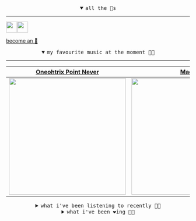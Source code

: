 <details open>

<summary align="center"><samp>all the 🥚s</samp></summary>
<hr />

<a href="https://github.com/pvinis"><img src="https://avatars.githubusercontent.com/u/100233?s=90&v=4" width="30" height="30" /><a href="https://github.com/maxPugh"><img src="https://avatars.githubusercontent.com/u/46350013?s=90&u=52a601eaa2d272b35477d096fe782ebf0a8a1f68&v=4" width="30" height="30" />

<samp><a href="https://github.com/bitttttten/bitttttten/stargazers">become an 🥚</a></samp>

</details>

<details open>

<summary align="center"><samp>my favourite music at the moment 🎵🎶</samp></summary>
<hr />

<!-- toc -->

| [Oneohtrix Point Never](https://open.spotify.com/artist/2wPDbhaGXCqROrVmwDdCrK)                                                                                  | [Madlib](https://open.spotify.com/artist/5LhTec3c7dcqBvpLRWbMcf)                                                                                                 | [Boards of Canada](https://open.spotify.com/artist/2VAvhf61GgLYmC6C8anyX1)                                                                                       | [Aphex Twin](https://open.spotify.com/artist/6kBDZFXuLrZgHnvmPu9NsG)                                                                                             |
| ---------------------------------------------------------------------------------------------------------------------------------------------------------------- | ---------------------------------------------------------------------------------------------------------------------------------------------------------------- | ---------------------------------------------------------------------------------------------------------------------------------------------------------------- | ---------------------------------------------------------------------------------------------------------------------------------------------------------------- |
| [<img src="https://i.scdn.co/image/0513eb98de7ee505153e9175f79e3fb59457c9aa" width="320" height="auto">](https://open.spotify.com/artist/2wPDbhaGXCqROrVmwDdCrK) | [<img src="https://i.scdn.co/image/e73ab683f7db79f808d05538cc4390b4e5d47804" width="320" height="auto">](https://open.spotify.com/artist/5LhTec3c7dcqBvpLRWbMcf) | [<img src="https://i.scdn.co/image/c0b33a8d211600d70dcda3077d6a582da34321b0" width="320" height="auto">](https://open.spotify.com/artist/2VAvhf61GgLYmC6C8anyX1) | [<img src="https://i.scdn.co/image/5630c4ae80c6d8cb16f021fdf5b4fc28c90420ab" width="320" height="auto">](https://open.spotify.com/artist/6kBDZFXuLrZgHnvmPu9NsG) |

<!-- tocstop -->

</details>

<details>

<summary align="center"><samp>what i've been listening to recently 🎵🎶</samp></summary>
<hr />

<!-- toc -->

| [Parallel 7<br />Four Tet](https://open.spotify.com/track/3LqQJYUqxRFpX3tnvIsGGh)                                                                               | [Is It True - Four Tet Remix<br />Tame Impala, Four Tet](https://open.spotify.com/track/5Yc2SVCeXXcDdALmmXIslb)                                                 | [His Rope<br />Burial, Four Tet, Thom Yorke](https://open.spotify.com/track/02epNlK5mV917A8TzXoxso)                                                             | [Waving My Dick in the Wind<br />Ween](https://open.spotify.com/track/3VdaHDwoSEnu3ahDahD0Ci)                                                                   |
| --------------------------------------------------------------------------------------------------------------------------------------------------------------- | --------------------------------------------------------------------------------------------------------------------------------------------------------------- | --------------------------------------------------------------------------------------------------------------------------------------------------------------- | --------------------------------------------------------------------------------------------------------------------------------------------------------------- |
| [<img src="https://i.scdn.co/image/c68646bdcd569ea787764404081d140d55027f4f" width="320" height="auto">](https://open.spotify.com/track/3LqQJYUqxRFpX3tnvIsGGh) | [<img src="https://i.scdn.co/image/f8b1f2a47a920deb20fd3daf9031b2098b956e92" width="320" height="auto">](https://open.spotify.com/track/5Yc2SVCeXXcDdALmmXIslb) | [<img src="https://i.scdn.co/image/70180155163bd7b14dd3f69905de214433297ef8" width="320" height="auto">](https://open.spotify.com/track/02epNlK5mV917A8TzXoxso) | [<img src="https://i.scdn.co/image/36b8e2d7e2e23bf1348fbb7ade83dcea82833e65" width="320" height="auto">](https://open.spotify.com/track/3VdaHDwoSEnu3ahDahD0Ci) |

<!-- tocstop -->

</details>

<details>

<summary align="center"><samp>what i've been ❤️ing 🎵🎶</samp></summary>
<hr />

<!-- toc -->

| [The Heart of Things<br />Loke Rahbek, Frederik Valentin](https://open.spotify.com/album/5dcLbUaWSJPcYykHbhEIBs)                                                | [Atomos VI<br />A Winged Victory for the Sull…](https://open.spotify.com/album/0xtUpcHPENe9QWaYry7Gww)                                                          | [Beginner's Luck<br />Maribou State](https://open.spotify.com/album/70FGsJuLXPQHYdKmEZZFq9)                                                                     | [Midnight In A Perfect World<br />DJ Shadow](https://open.spotify.com/album/4wvqGLk1HThPA0b5lzRK2l)                                                             |
| --------------------------------------------------------------------------------------------------------------------------------------------------------------- | --------------------------------------------------------------------------------------------------------------------------------------------------------------- | --------------------------------------------------------------------------------------------------------------------------------------------------------------- | --------------------------------------------------------------------------------------------------------------------------------------------------------------- |
| [<img src="https://i.scdn.co/image/ab67616d0000b273a855054fa4cf5c6e34156132" width="320" height="auto">](https://open.spotify.com/album/5dcLbUaWSJPcYykHbhEIBs) | [<img src="https://i.scdn.co/image/72d7a529af9c3ab70b304586ced4c32d9e47a15f" width="320" height="auto">](https://open.spotify.com/album/0xtUpcHPENe9QWaYry7Gww) | [<img src="https://i.scdn.co/image/ab67616d0000b273dcd9f25a53d29c6026b7c387" width="320" height="auto">](https://open.spotify.com/album/70FGsJuLXPQHYdKmEZZFq9) | [<img src="https://i.scdn.co/image/ab67616d0000b2738ce8e9530b875fb9d01a11d8" width="320" height="auto">](https://open.spotify.com/album/4wvqGLk1HThPA0b5lzRK2l) |

<!-- tocstop -->

</details>
